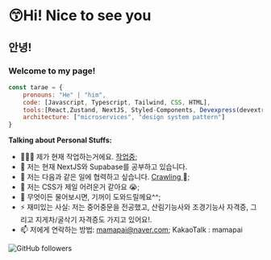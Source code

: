 # 😙Hi! Nice to see you

## 안녕!

### Welcome to my page!

```jsx
const tarae = {
	pronouns: "He" | "him",
	code: [Javascript, Typescript, Tailwind, CSS, HTML],
	tools:[React,Zustand, NextJS, Styled-Components, Devexpress(devextreme), Figma],
	architecture: ["microservices", "design system pattern"]
}
```
<!-- Talking about you -->
**Talking about Personal Stuffs:**


- 👨🏽‍💻 제가 현재 작업하는거에요. [작업중](https://github.com/);
- 🌱 저는 현재 NextJS와 Supabase를 공부하고 있습니다.
- 👯 저는 다음과 같은 일에 협력하고 싶습니다. [Crawling ](https://github.com/) 🤝;
- 🤔 저는 CSS가 제일 어려운거 같아요 😭;
- 💬 무엇이든 물어보시면, 기꺼이 도와드릴께요^^;
- ⚡️ 재미있는 사실: 저는 중어중문을 전공했고, 산림기능사와 조경기능사 자격증, 그리고 지게차/굴삭기 자격증도 가지고 있어요!.
- 📫 저에게 연락하는 방법: mamapai@naver.com; KakaoTalk : mamapai


![GitHub followers](https://img.shields.io/github/followers/damoayo)

